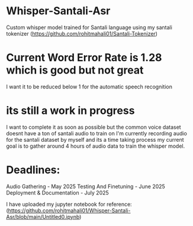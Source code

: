 # Whisper-Santali-Asr 
Custom whisper model trained for Santali language using my santali tokenizer (https://github.com/rohitmahali01/Santali-Tokenizer)
# Current Word Error Rate is 1.28 which is good but not great
I want it to be reduced below 1 for the automatic speech recognition

# its still a work in progress
I want to complete it as soon as possible but the common voice dataset doesnt have a ton of santali audio to train on
I'm currently recording audio for the santali dataset by myself and its a time taking process
my current goal is to gather around 4 hours of audio data to train the whisper model.

# Deadlines:
Audio Gathering - May 2025
Testing And Finetuning - June 2025
Deployment & Documentation - July 2025

I have uploaded my jupyter notebook for reference: (https://github.com/rohitmahali01/Whisper-Santali-Asr/blob/main/Untitled0.ipynb)
